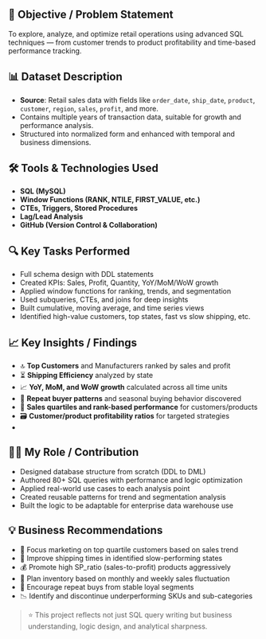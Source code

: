 ## 🎯 Objective / Problem Statement

To explore, analyze, and optimize retail operations using advanced SQL techniques — from customer trends to product profitability and time-based performance tracking.


## 📊 Dataset Description

- **Source**: Retail sales data with fields like `order_date`, `ship_date`, `product`, `customer`, `region`, `sales`, `profit`, and more.
- Contains multiple years of transaction data, suitable for growth and performance analysis.
- Structured into normalized form and enhanced with temporal and business dimensions.

## 🛠️ Tools & Technologies Used

- **SQL (MySQL)**
- **Window Functions (RANK, NTILE, FIRST_VALUE, etc.)**
- **CTEs, Triggers, Stored Procedures**
- **Lag/Lead Analysis**
- **GitHub (Version Control & Collaboration)**


## 🔍 Key Tasks Performed

- Full schema design with DDL statements
- Created KPIs: Sales, Profit, Quantity, YoY/MoM/WoW growth
- Applied window functions for ranking, trends, and segmentation
- Used subqueries, CTEs, and joins for deep insights
- Built cumulative, moving average, and time series views
- Identified high-value customers, top states, fast vs slow shipping, etc.



## 📈 Key Insights / Findings

- 🔝 **Top Customers** and Manufacturers ranked by sales and profit
- ⏳ **Shipping Efficiency** analyzed by state
- 📈 **YoY, MoM, and WoW growth** calculated across all time units
- 🎯 **Repeat buyer patterns** and seasonal buying behavior discovered
- 🧮 **Sales quartiles and rank-based performance** for customers/products
- 🗃️ **Customer/product profitability ratios** for targeted strategies
- 

## 👨‍💻 My Role / Contribution

- Designed database structure from scratch (DDL to DML)
- Authored 80+ SQL queries with performance and logic optimization
- Applied real-world use cases to each analysis point
- Created reusable patterns for trend and segmentation analysis
- Built the logic to be adaptable for enterprise data warehouse use

## 💡 Business Recommendations

- 🎯 Focus marketing on top quartile customers based on sales trend
- 🚛 Improve shipping times in identified slow-performing states
- 💰 Promote high SP_ratio (sales-to-profit) products aggressively
- 📆 Plan inventory based on monthly and weekly sales fluctuation
- 🔁 Encourage repeat buys from stable loyal segments
- 📉 Identify and discontinue underperforming SKUs and sub-categories

> ⭐ This project reflects not just SQL query writing but business understanding, logic design, and analytical sharpness.

